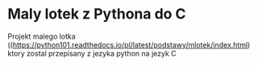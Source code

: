 # Maly lotek z Pythona do C

Projekt malego lotka ((https://python101.readthedocs.io/pl/latest/podstawy/mlotek/index.html) ktory zostal przepisany z jezyka python na jezyk C

